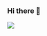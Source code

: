 ### Hi there 👋

<!--
**JisinKeo/JisinKeo** is a ✨ _special_ ✨ repository because its `README.md` (this file) appears on your GitHub profile.

Here are some ideas to get you started:

- 🔭 I’m currently working on ...
- 🌱 I’m currently learning ...
- 👯 I’m looking to collaborate on ...
- 🤔 I’m looking for help with ...
- 💬 Ask me about ...
- 📫 How to reach me: ...
- 😄 Pronouns: ...
- ⚡ Fun fact: ...
-->
<a href="file:///C:/Users/tntjd/Downloads/html5.svg" target="_blank"><img src="https://img.shields.io/badge/html-E34F26?style=plastic&logo=로고&logoColor=E34F26"/></a>
